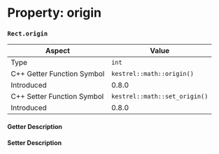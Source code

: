 
# Property: origin
### `Rect.origin`

| Aspect | Value |
| --- | --- |
| Type | `int` |
| C++ Getter Function Symbol | `kestrel::math::origin()` |
| Introduced | 0.8.0 |
| C++ Setter Function Symbol | `kestrel::math::set_origin()` |
| Introduced | 0.8.0 |

#### Getter Description

#### Setter Description

